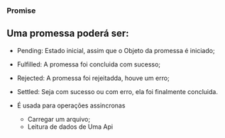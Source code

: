 ### Promise

## Uma promessa poderá ser:

- Pending: Estado inicial, assim que o Objeto da promessa é iniciado;
- Fulfilled: A promessa foi concluida com sucesso;
- Rejected: A promessa foi rejeitadda, houve um erro;
- Settled: Seja com sucesso ou com erro, ela foi finalmente concluida.

- É usada para operações assincronas
    - Carregar um arquivo;
    - Leitura de dados de Uma Api

